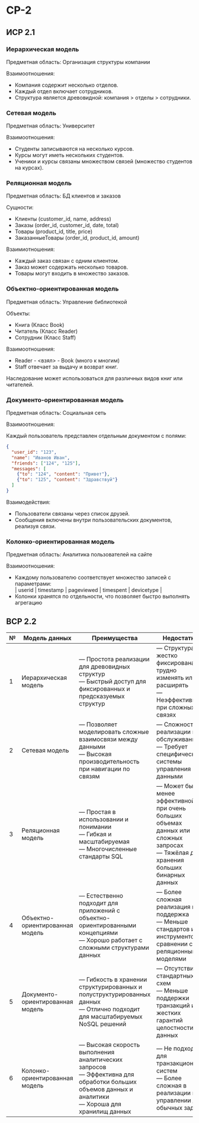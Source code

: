# СР-2
## ИСР 2.1
### Иерархическая модель
Предметная область: Организация структуры компании

Взаимоотношения:

- Компания содержит несколько отделов.
- Каждый отдел включает сотрудников.
- Структура является древовидной: компания > отделы > сотрудники.

### Сетевая модель
Предметная область: Университет

Взаимоотношения:

- Студенты записываются на несколько курсов.
- Курсы могут иметь нескольких студентов.
- Ученики и курсы связаны множеством связей (множество студентов на курсах).       

### Реляционная модель
Предметная область: БД клиентов и заказов

Сущности:

- Клиенты (customer_id, name, address)
- Заказы (order_id, customer_id, date, total)
- Товары (product_id, title, price)
- ЗаказанныеТовары (order_id, product_id, amount)

Взаимиотношения:

- Каждый заказ связан с одним клиентом.
- Заказ может содержать несколько товаров.
- Товары могут входить в множество заказов.

### Объектно-ориентированная модель
Предметная область: Управление библиотекой

Объекты:

- Книга (Класс Book)
- Читатель (Класс Reader)
- Сотрудник (Класс Staff)

Взаимоотношения:

- Reader - <взял> - Book (много к многим)
- Staff отвечает за выдачу и возврат книг.

Наследование может использоваться для различных видов книг или читателей.

### Документо-ориентированная модель
Предметная область: Cоциальная сеть

Взаимоотношения:

Каждый пользователь представлен отдельным документом с полями:

```json
{
  "user_id": "123",
  "name": "Иванов Иван",
  "friends": ["124", "125"],
  "messages": [
    {"to": "124", "content": "Привет"},
    {"to": "125", "content": "Здравствуй"}
  ]
}
```

Взаимодействия:

- Пользователи связаны через список друзей.
- Сообщения включены внутри пользовательских документов, реализуя связи.

### Колонко-ориентированная модель
Предметная область: Аналитика пользователей на сайте

Взаимоотношения:

- Каждому пользователю соответствует множество записей с параметрами:  
  | userid | timestamp | pageviewed | timespent | devicetype |
- Колонки хранятся по отдельности, что позволяет быстро выполнять агрегацию  

## ВСР 2.2

| № | Модель данных                | Преимущества                                                                                 | Недостатки                                                                                              |
|---|------------------------------|------------------------------------------------------------------------------------------------|--------------------------------------------------------------------------------------------------------|
| 1 | Иерархическая модель        | — Простота реализации для древовидных структур<br>— Быстрый доступ для фиксированных и предсказуемых структур | — Структура жестко фиксирована; трудно изменять или расширять<br>— Неэффективна при сложных связях  |
| 2 | Сетевая модель               | — Позволяет моделировать сложные взаимосвязи между данными<br>— Высокая производительность при навигации по связям | — Сложность реализации и обслуживания<br>— Требует специфической системы управления данными     |
| 3 | Реляционная модель           | — Простая в использовании и понимании<br>— Гибкая и масштабируемая<br>— Многочисленные стандарты SQL | — Может быть менее эффективной при очень больших объемах данных или сложных запросах<br>— Тяжёлая для хранения больших бинарных данных |
| 4 | Объектно-ориентированная модель | — Естественно подходит для приложений с объектно-ориентированными концепциями<br>— Хорошо работает с сложными структурами данных | — Более сложная реализация и поддержка<br>— Меньше стандартов и инструментов в сравнении с реляционными моделями |
| 5 | Документо-ориентированная модель | — Гибкость в хранении структурированных и полуструктурированных данных<br>— Отлично подходит для масштабируемых NoSQL решений | — Отсутствие стандартных схем<br>— Меньше поддержки транзакций и жестких гарантий целостности данных |
| 6 | Колонко-ориентированная модель | — Высокая скорость выполнения аналитических запросов<br>— Эффективна для обработки больших объемов данных и аналитики<br>— Хороша для хранилищ данных | — Не подходит для транзакционных систем<br>— Более сложная в реализации и управлении для обычных задач |

